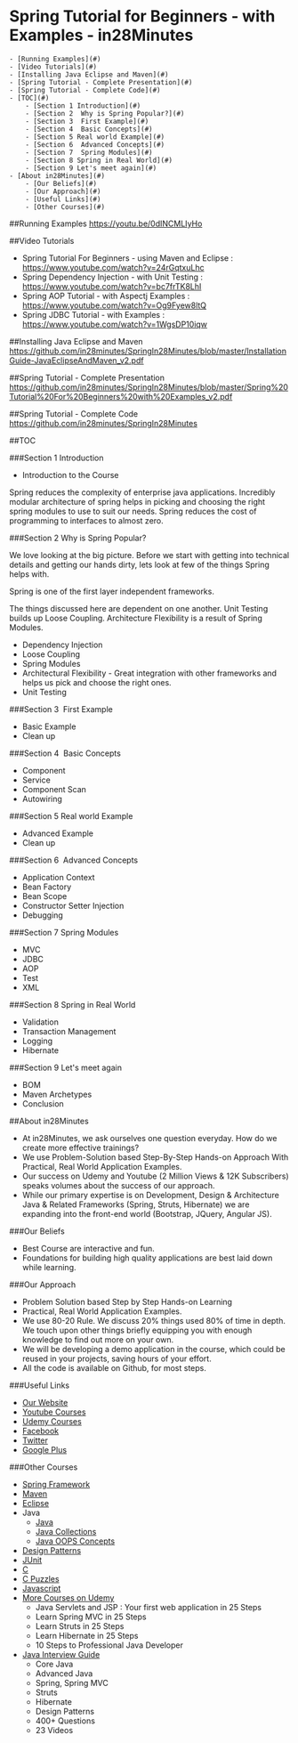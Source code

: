 # Spring Tutorial for Beginners - with Examples - in28Minutes

	- [Running Examples](#)
	- [Video Tutorials](#)
	- [Installing Java Eclipse and Maven](#)
	- [Spring Tutorial - Complete Presentation](#)
	- [Spring Tutorial - Complete Code](#)
	- [TOC](#)
		- [Section 1 Introduction](#)
		- [Section 2  Why is Spring Popular?](#)
		- [Section 3  First Example](#)
		- [Section 4  Basic Concepts](#)
		- [Section 5 Real world Example](#)
		- [Section 6  Advanced Concepts](#)
		- [Section 7  Spring Modules](#)
		- [Section 8 Spring in Real World](#)
		- [Section 9 Let's meet again](#)
	- [About in28Minutes](#)
		- [Our Beliefs](#)
		- [Our Approach](#)
		- [Useful Links](#)
		- [Other Courses](#)

##Running Examples
https://youtu.be/0dINCMLIyHo

##Video Tutorials
 - Spring Tutorial For Beginners - using Maven and Eclipse : https://www.youtube.com/watch?v=24rGqtxuLhc
 - Spring Dependency Injection - with Unit Testing : https://www.youtube.com/watch?v=bc7frTK8LhI
 - Spring AOP Tutorial - with Aspectj Examples : https://www.youtube.com/watch?v=Og9Fyew8ltQ
 - Spring JDBC Tutorial  - with Examples : https://www.youtube.com/watch?v=1WgsDP10iqw

##Installing Java Eclipse and Maven
https://github.com/in28minutes/SpringIn28Minutes/blob/master/InstallationGuide-JavaEclipseAndMaven_v2.pdf

##Spring Tutorial - Complete Presentation
https://github.com/in28minutes/SpringIn28Minutes/blob/master/Spring%20Tutorial%20For%20Beginners%20with%20Examples_v2.pdf

##Spring Tutorial - Complete Code
https://github.com/in28minutes/SpringIn28Minutes

##TOC

###Section 1 Introduction
- Introduction to the Course

Spring reduces the complexity of enterprise java applications. Incredibly modular architecture of spring helps in picking and choosing the right spring modules to use to suit our needs. Spring reduces the cost of programming to interfaces to almost zero.

###Section 2  Why is Spring Popular?

We love looking at the big picture. Before we start with getting into technical details and getting our hands dirty, lets look at few of the things Spring helps with. 

Spring is one of the first layer independent frameworks.

The things discussed here are dependent on one another. Unit Testing builds up Loose Coupling. Architecture Flexibility is a result of Spring Modules.

- Dependency Injection
- Loose Coupling
- Spring Modules
- Architectural Flexibility - Great integration with other frameworks and helps us pick and choose the right ones.
- Unit Testing

###Section 3  First Example
- Basic Example
- Clean up 

###Section 4  Basic Concepts
- Component
- Service
- Component Scan
- Autowiring

###Section 5 Real world Example 
- Advanced Example
- Clean up

###Section 6  Advanced Concepts
- Application Context
- Bean Factory
- Bean Scope
- Constructor Setter Injection
- Debugging 

###Section 7  Spring Modules
- MVC
- JDBC
- AOP
- Test
- XML

###Section 8 Spring in Real World
- Validation
- Transaction Management
- Logging
- Hibernate

###Section 9 Let's meet again
- BOM
- Maven Archetypes
- Conclusion

##About in28Minutes
- At in28Minutes, we ask ourselves one question everyday. How do we create more effective trainings?
- We use Problem-Solution based Step-By-Step Hands-on Approach With Practical, Real World Application Examples. 
- Our success on Udemy and Youtube (2 Million Views & 12K Subscribers) speaks volumes about the success of our approach.
- While our primary expertise is on Development, Design & Architecture Java & Related Frameworks (Spring, Struts, Hibernate) we are expanding into the front-end world (Bootstrap, JQuery, Angular JS). 

###Our Beliefs
- Best Course are interactive and fun.
- Foundations for building high quality applications are best laid down while learning.

###Our Approach
- Problem Solution based Step by Step Hands-on Learning
- Practical, Real World Application Examples.
- We use 80-20 Rule. We discuss 20% things used 80% of time in depth. We touch upon other things briefly equipping you with enough knowledge to find out more on your own. 
- We will be developing a demo application in the course, which could be reused in your projects, saving hours of your effort.
- All the code is available on Github, for most steps.

###Useful Links
- [Our Website](http://www.in28minutes.com)
- [Youtube Courses](https://www.youtube.com/user/rithustutorials/playlists)
- [Udemy Courses](https://www.udemy.com/user/in28minutes/)
- [Facebook](http://facebook.com/in28minutes)
- [Twitter](http://twitter.com/in28minutes)
- [Google Plus](https://plus.google.com/u/3/110861829188024231119)

###Other Courses
- [Spring Framework](https://www.udemy.com/spring-tutorial-for-beginners/)
- [Maven](http://www.in28minutes.com/p/maven-tutorial-for-beginners.html)
- [Eclipse](http://www.in28minutes.com/p/eclipse-java-video-tutorial.html)
- Java
  * [Java](https://www.youtube.com/watch?v=Y4ftqcYVh5I&list=PLE0D4634AE2DFA591&index=1)
  * [Java Collections](http://www.in28minutes.com/p/java-collections-framework-video.html)
  * [Java OOPS Concepts](https://www.udemy.com/learn-object-oriented-programming-in-java/) 
- [Design Patterns](http://www.in28minutes.com/p/design-patterns-tutorial.html)
- [JUnit](https://www.udemy.com/junit-tutorial-for-beginners-with-java-examples/)
- [C](https://www.udemy.com/c-tutorial-for-beginners-with-puzzles/)
- [C Puzzles](https://www.udemy.com/c-puzzles-for-beginners/)
- [Javascript](https://www.youtube.com/watch?v=6TZdD-FR6CY)
- [More Courses on Udemy](https://www.udemy.com/user/in28minutes/)
  * Java Servlets and JSP : Your first web application in 25 Steps
  * Learn Spring MVC in 25 Steps 
  * Learn Struts in 25 Steps 
  * Learn Hibernate in 25 Steps
  * 10 Steps to Professional Java Developer
- [Java Interview Guide](http://www.in28minutes.com/p/buy-our-java-interview-guide.html)
  * Core Java
  * Advanced Java
  * Spring, Spring MVC
  * Struts
  * Hibernate
  * Design Patterns
  * 400+ Questions
  * 23 Videos
